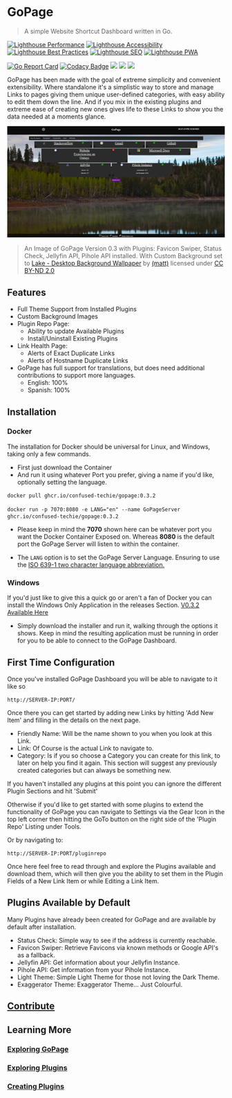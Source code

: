 # GoPage

>A simple Website Shortcut Dashboard written in Go.

[![Lighthouse Performance](https://img.shields.io/badge/Lighthouse%20Performance%20-100%25-success)](#)
[![Lighthouse Accessibility](https://img.shields.io/badge/Lighthouse%20Accessibility-100%25-success)](#)
[![Lighthouse Best Practices](https://img.shields.io/badge/Lighthouse%20Best%20Practices-100%25-success)](#)
[![Lighthouse SEO](https://img.shields.io/badge/Lighthouse%20SEO-82%25-yellow)](#)
[![Lighthouse PWA](https://img.shields.io/badge/Lighthouse%20PWA-0%25-inactive)](#)

[![Go Report Card](https://goreportcard.com/badge/github.com/confused-Techie/GoPage)](https://goreportcard.com/report/github.com/confused-Techie/GoPage)
[![Codacy Badge](https://app.codacy.com/project/badge/Grade/aaadbe13d42448a6b4a942be881544c3)](https://www.codacy.com/gh/confused-Techie/GoPage/dashboard?utm_source=github.com&amp;utm_medium=referral&amp;utm_content=confused-Techie/GoPage&amp;utm_campaign=Badge_Grade)
<img src="https://badgen.net/github/release/confused-Techie/GoPage">
<img src="https://badgen.net/github/license/confused-Techie/GoPage">
<img src="https://img.shields.io/github/last-commit/confused-Techie/GoPage">

GoPage has been made with the goal of extreme simplicity and convenient extensibility. Where standalone it's a simplistic way to store and manage Links to pages giving them unique user-defined categories, with easy ability to edit them down the line. And if you mix in the existing plugins and extreme ease of creating new ones gives life to these Links to show you the data needed at a moments glance.

![Example of GoPage HomePage](/docs/assets/homepage-utilized.png)
>An Image of GoPage Version 0.3 with Plugins: Favicon Swiper, Status Check, Jellyfin API, Pihole API installed. With Custom Background set to [Lake - Desktop Background Wallpaper](https://www.flickr.com/photos/83646108@N00/3613708379) by [(matt)](https://www.flickr.com/photos/83646108@N00) licensed under [CC BY-ND 2.0](https://creativecommons.org/licenses/by-nd/2.0/?ref=openverse&atype=rich)

## Features

* Full Theme Support from Installed Plugins
* Custom Background Images
* Plugin Repo Page:
  * Ability to update Available Plugins
  * Install/Uninstall Existing Plugins
* Link Health Page:
  * Alerts of Exact Duplicate Links
  * Alerts of Hostname Duplicate Links
* GoPage has full support for translations, but does need additional contributions to support more languages.
  * English: 100%
  * Spanish: 100%

## Installation

### Docker

The installation for Docker should be universal for Linux, and Windows, taking only a few commands.

  * First just download the Container
  * And run it using whatever Port you prefer, giving a name if you'd like, optionally setting the language.

````(bash)
docker pull ghcr.io/confused-techie/gopage:0.3.2

docker run -p 7070:8080 -e LANG="en" --name GoPageServer ghcr.io/confused-techie/gopage:0.3.2
````

  * Please keep in mind the **7070** shown here can be whatever port you want the Docker Container Exposed on. Whereas **8080** is the default port the GoPage Server will listen to within the container.

  * The `LANG` option is to set the GoPage Server Language. Ensuring to use the [ISO 639-1 two character language abbreviation.](https://en.wikipedia.org/wiki/List_of_ISO_639-1_codes)

### Windows

If you'd just like to give this a quick go or aren't a fan of Docker you can install the Windows Only Application in the releases Section. [V0.3.2 Available Here](https://github.com/confused-Techie/GoPage/releases/tag/v0.3.2)

  * Simply download the installer and run it, walking through the options it shows. Keep in mind the resulting application must be running in order for you to be able to connect to the GoPage Dashboard.

## First Time Configuration

Once you've installed GoPage Dashboard you will be able to navigate to it like so

````(bash)
http://SERVER-IP:PORT/
````

Once there you can get started by adding new Links by hitting 'Add New Item' and filling in the details on the next page.

  * Friendly Name: Will be the name shown to you when you look at this Link.
  * Link: Of Course is the actual Link to navigate to.
  * Category: Is if you so choose a Category you can create for this link, to later on help you find it again. This section will suggest any previously created categories but can always be something new.

If you haven't installed any plugins at this point you can ignore the different Plugin Sections and hit 'Submit'

Otherwise if you'd like to get started with some plugins to extend the functionality of GoPage you can navigate to Settings via the Gear Icon in the top left corner then hitting the GoTo button on the right side of the 'Plugin Repo' Listing under Tools.

Or by navigating to:

````
http://SERVER-IP:PORT/pluginrepo
````

Once here feel free to read through and explore the Plugins available and download them, which will then give you the ability to set them in the Plugin Fields of a New Link Item or while Editing a Link Item.

## Plugins Available by Default

Many Plugins have already been created for GoPage and are available by default after installation.

  * Status Check: Simple way to see if the address is currently reachable.
  * Favicon Swiper: Retrieve Favicons via known methods or Google API's as a fallback.
  * Jellyfin API: Get information about your Jellyfin Instance.
  * Pihole API: Get information from your Pihole Instance.
  * Light Theme: Simple Light Theme for those not loving the Dark Theme.
  * Exaggerator Theme: Exaggerator Theme... Just Colourful.

## [Contribute](docs/contribute.md)

## Learning More

### [Exploring GoPage](docs/exploringGopage.md)

### [Exploring Plugins](docs/exploringPlugins.md)

### [Creating Plugins](docs/createPlugins.md)
